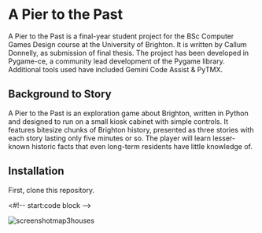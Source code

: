 # A Pier to the Past

A Pier to the Past is a final-year student project for the BSc Computer Games Design course at the University of Brighton. It is written by Callum Donnelly, as submission of final thesis. The project has been developed in Pygame-ce, a community lead development of the Pygame library. Additional tools used have included Gemini Code Assist & PyTMX.

## Background to Story

A Pier to the Past is an exploration game about Brighton, written in Python and designed to run on a small kiosk cabinet with simple controls. It features bitesize chunks of Brighton history, presented as three stories with each story lasting only five minutes or so. The player will learn lesser-known  historic facts that even long-term residents have little knowledge of. 

## Installation

First, clone this repository. 

<#!-- start:code block -->

![screenshotmap3houses](https://github.com/user-attachments/assets/9edfbb2d-3ede-4fca-a374-9bea7009e949)


